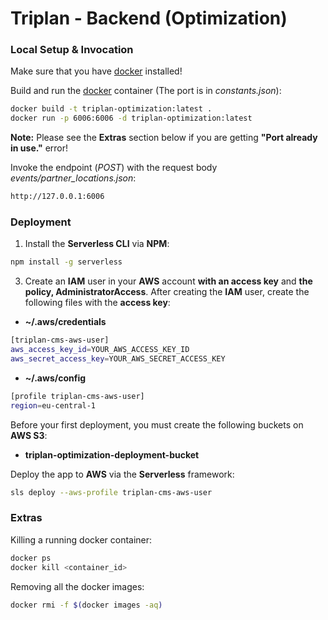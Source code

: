 # Triplan - Backend (Optimization)

### Local Setup & Invocation

Make sure that you have [docker](https://docs.docker.com/get-docker/) installed!

Build and run the [docker](https://docs.docker.com/get-docker/) container (The port is in *constants.json*):

```bash
docker build -t triplan-optimization:latest .
docker run -p 6006:6006 -d triplan-optimization:latest
```

**Note:** Please see the **Extras** section below if you are getting **"Port already in use."** error!

Invoke the endpoint (*POST*) with the request body *events/partner_locations.json*:

```bash
http://127.0.0.1:6006
```

### Deployment

1) Install the **Serverless CLI** via **NPM**:

```bash
npm install -g serverless
```

3) Create an **IAM** user in your **AWS** account **with an access key** and **the policy, AdministratorAccess**. After creating the **IAM** user, create the following files with the **access key**:

- **~/.aws/credentials**
```bash
[triplan-cms-aws-user]
aws_access_key_id=YOUR_AWS_ACCESS_KEY_ID
aws_secret_access_key=YOUR_AWS_SECRET_ACCESS_KEY
```

- **~/.aws/config**
```bash
[profile triplan-cms-aws-user]
region=eu-central-1
```

Before your first deployment, you must create the following buckets on **AWS S3**:

- **triplan-optimization-deployment-bucket**

Deploy the app to **AWS** via the **Serverless** framework:

```bash
sls deploy --aws-profile triplan-cms-aws-user
```

### Extras

Killing a running docker container:

```bash
docker ps
docker kill <container_id>
```

Removing all the docker images:

```bash
docker rmi -f $(docker images -aq)
```

